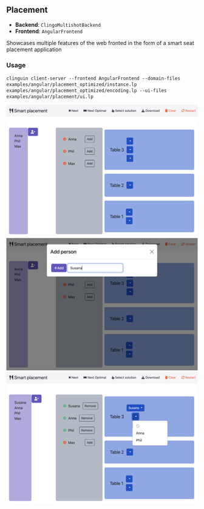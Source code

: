 ## Placement

- **Backend**:   `ClingoMultishotBackend`
- **Frontend**:   `AngularFrontend`

Showcases multiple features of the web fronted in the form of a smart seat placement application


### Usage

```
clinguin client-server --frontend AngularFrontend --domain-files examples/angular/placement_optimized/instance.lp examples/angular/placement_optimized/encoding.lp --ui-files examples/angular/placement/ui.lp
```

![](out1.png)
![](out2.png)
![](out3.png)
